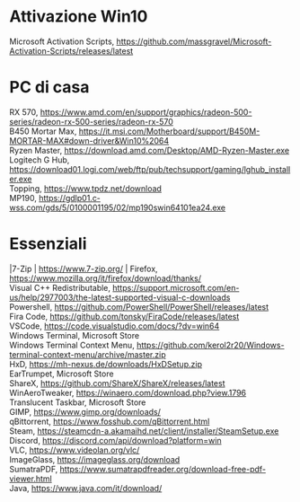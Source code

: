 # Attivazione Win10
Microsoft Activation Scripts, https://github.com/massgravel/Microsoft-Activation-Scripts/releases/latest  


# PC di casa
RX 570, https://www.amd.com/en/support/graphics/radeon-500-series/radeon-rx-500-series/radeon-rx-570  
B450 Mortar Max, https://it.msi.com/Motherboard/support/B450M-MORTAR-MAX#down-driver&Win10%2064  
Ryzen Master, https://download.amd.com/Desktop/AMD-Ryzen-Master.exe  
Logitech G Hub, https://download01.logi.com/web/ftp/pub/techsupport/gaming/lghub_installer.exe  
Topping, https://www.tpdz.net/download  
MP190, https://gdlp01.c-wss.com/gds/5/0100001195/02/mp190swin64101ea24.exe  


# Essenziali
|7-Zip | https://www.7-zip.org/ |
Firefox, https://www.mozilla.org/it/firefox/download/thanks/  
Visual C++ Redistributable, https://support.microsoft.com/en-us/help/2977003/the-latest-supported-visual-c-downloads  
Powershell, https://github.com/PowerShell/PowerShell/releases/latest  
Fira Code, https://github.com/tonsky/FiraCode/releases/latest  
VSCode, https://code.visualstudio.com/docs/?dv=win64  
Windows Terminal, Microsoft Store  
Windows Terminal Context Menu, https://github.com/kerol2r20/Windows-terminal-context-menu/archive/master.zip  
HxD, https://mh-nexus.de/downloads/HxDSetup.zip  
EarTrumpet, Microsoft Store  
ShareX, https://github.com/ShareX/ShareX/releases/latest  
WinAeroTweaker, https://winaero.com/download.php?view.1796  
Translucent Taskbar, Microsoft Store  
GIMP, https://www.gimp.org/downloads/  
qBittorrent, https://www.fosshub.com/qBittorrent.html  
Steam, https://steamcdn-a.akamaihd.net/client/installer/SteamSetup.exe  
Discord, https://discord.com/api/download?platform=win  
VLC, https://www.videolan.org/vlc/  
ImageGlass, https://imageglass.org/download  
SumatraPDF, https://www.sumatrapdfreader.org/download-free-pdf-viewer.html  
Java, https://www.java.com/it/download/  

